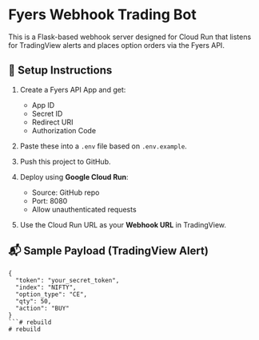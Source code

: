 # Fyers Webhook Trading Bot

This is a Flask-based webhook server designed for Cloud Run that listens for TradingView alerts and places option orders via the Fyers API.

## 🔧 Setup Instructions

1. Create a Fyers API App and get:
   - App ID
   - Secret ID
   - Redirect URI
   - Authorization Code

2. Paste these into a `.env` file based on `.env.example`.

3. Push this project to GitHub.

4. Deploy using **Google Cloud Run**:
   - Source: GitHub repo
   - Port: 8080
   - Allow unauthenticated requests

5. Use the Cloud Run URL as your **Webhook URL** in TradingView.

## 📬 Sample Payload (TradingView Alert)

```
{
  "token": "your_secret_token",
  "index": "NIFTY",
  "option_type": "CE",
  "qty": 50,
  "action": "BUY"
}
```# rebuild
# rebuild
